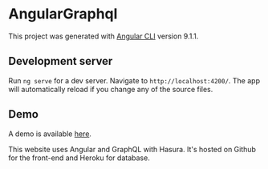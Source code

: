 # AngularGraphql

This project was generated with [Angular CLI](https://github.com/angular/angular-cli) version 9.1.1.

## Development server

Run `ng serve` for a dev server. Navigate to `http://localhost:4200/`. The app will automatically reload if you change any of the source files.

## Demo

A demo is available [here](https://f-necas.github.io/angular-gql-badges/).

This website uses Angular and GraphQL with Hasura. It's hosted on Github for the front-end and Heroku for database.